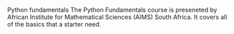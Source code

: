 
Python fundamentals
The Python Fundamentals course is preseneted by African Institute for Mathematical Sciences (AIMS) South Africa. It covers all of the basics that a starter need.
